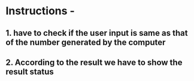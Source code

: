 # Instructions - 
## 1. have to check if the user input is same as that of the number generated by the computer
## 2. According to the result we have to show the result status